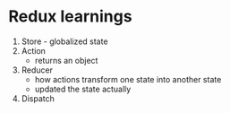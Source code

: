 # Redux learnings

1. Store - globalized state
2. Action 
    - returns an object
3. Reducer 
    - how actions transform one state into another state
    - updated the state actually
4. Dispatch


